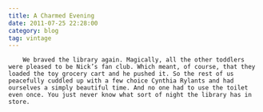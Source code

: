```yaml
---
title: A Charmed Evening
date: 2011-07-25 22:28:00
category: blog
tag: vintage
---
```

        We braved the library again. Magically, all the other toddlers were pleased to be Nick’s fan club. Which meant, of course, that they loaded the toy grocery cart and he pushed it. So the rest of us peacefully cuddled up with a few choice Cynthia Rylants and had ourselves a simply beautiful time. And no one had to use the toilet even once. You just never know what sort of night the library has in store.

<object classid="denied:clsid:D27CDB6E-AE6D-11cf-96B8-444553540000">

<param name="movie" value="http://ws.amazon.com/widgets/q?rt=tf_cw&amp;ServiceVersion=20070822&amp;MarketPlace=US&amp;ID=V20070822%2FUS%2Fsilverpip-20%2F8010%2Fb3effa3f-2537-4cea-9db1-0e7b6423f211&amp;Operation=GetDisplayTemplate"/>

<param name="quality" value="high"/>

<param name="bgcolor" value="#FFFFFF"/>

</object>